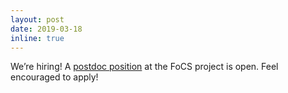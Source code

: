 ```yaml
---
layout: post
date: 2019-03-18
inline: true
---
```


We’re hiring! A [postdoc position](https://computationalstylistics.github.io/blog/focs_postdoc1/) at the FoCS project is open. Feel encouraged to apply!
